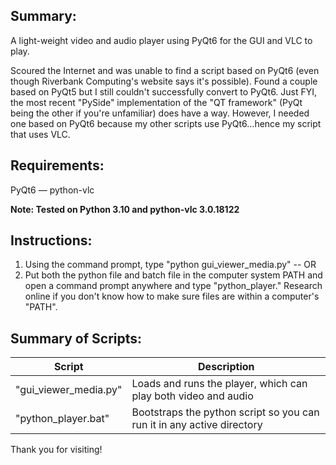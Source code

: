 ## Summary:

A light-weight video and audio player using PyQt6 for the GUI and VLC to play.

Scoured the Internet and was unable to find a script based on PyQt6 (even though Riverbank Computing's website says it's possible).  Found a couple based on PyQt5 but I still couldn't successfully convert to PyQt6.  Just FYI, the most recent "PySide" implementation of the "QT framework" (PyQt being the other if you're unfamiliar) does have a way.  However, I needed one based on PyQt6 because my other scripts use PyQt6...hence my script that uses VLC.

## Requirements:

PyQt6 — python-vlc

**Note: Tested on Python 3.10 and python-vlc 3.0.18122**

## Instructions:

1. Using the command prompt, type "python gui_viewer_media.py" -- OR
2. Put both the python file and batch file in the computer system PATH and open a command prompt anywhere and type "python_player."  Research online if you don't know how to make sure files are within a computer's "PATH".

## Summary of Scripts:

| Script                   | Description                                                               |
|--------------------------|---------------------------------------------------------------------------|
| "gui_viewer_media.py"    | Loads and runs the player, which can play both video and audio            |
| "python_player.bat"      | Bootstraps the python script so you can run it in any active directory    |

Thank you for visiting!
